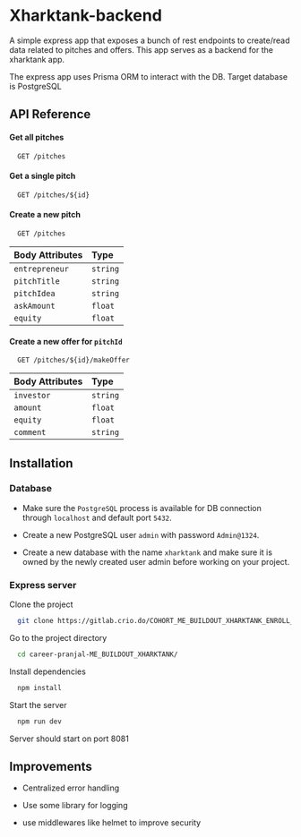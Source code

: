 
# Xharktank-backend

A simple express app that exposes a bunch of rest endpoints to create/read data related to pitches and offers. This app serves as a backend for the xharktank app.

The express app uses Prisma ORM to interact with the DB. Target database is PostgreSQL 

## API Reference

#### Get all pitches

```http
  GET /pitches
```

#### Get a single pitch

```http
  GET /pitches/${id}
```

#### Create a new pitch

```http
  GET /pitches
```

| Body Attributes | Type     |
| :-------- | :------- |
| `entrepreneur` | `string` |
| `pitchTitle` | `string` |
| `pitchIdea` | `string` |
| `askAmount` | `float` |
| `equity` | `float` |

#### Create a new offer for `pitchId`

```http
  GET /pitches/${id}/makeOffer
```

| Body Attributes | Type     |
| :-------- | :------- |
| `investor` | `string` |
| `amount` | `float` |
| `equity` | `float` |
| `comment` | `string` |



## Installation

### Database

- Make sure the `PostgreSQL` process is available for DB connection through `localhost` and default port `5432`.

- Create a new PostgreSQL user `admin` with password `Admin@1324`.

- Create a new database with the name `xharktank` and make sure it is owned by the newly created user admin before working on your project.

### Express server

Clone the project

```bash
  git clone https://gitlab.crio.do/COHORT_ME_BUILDOUT_XHARKTANK_ENROLL_1648956266180/career-pranjal-ME_BUILDOUT_XHARKTANK.git
```

Go to the project directory

```bash
  cd career-pranjal-ME_BUILDOUT_XHARKTANK/
```

Install dependencies

```bash
  npm install
```

Start the server

```bash
  npm run dev
```

Server should start on port 8081


## Improvements

- Centralized error handling

- Use some library for logging

- use middlewares like helmet to improve security
